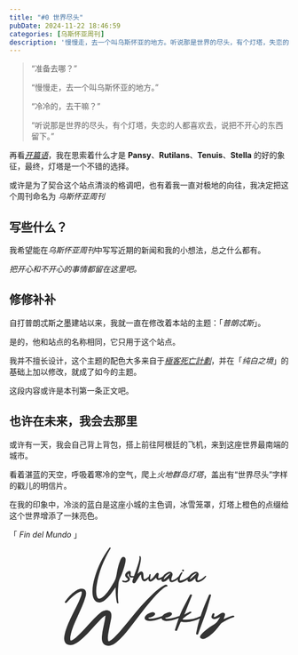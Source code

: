 ```yaml
---
title: "#0 世界尽头"
pubDate: 2024-11-22 18:46:59
categories: [乌斯怀亚周刊]
description: '慢慢走，去一个叫乌斯怀亚的地方。听说那是世界的尽头，有个灯塔，失恋的人都喜欢去，说把不开心的东西留下。'
---
```


> “准备去哪？”
>
> “慢慢走，去一个叫乌斯怀亚的地方。”
>
> “冷冷的，去干嘛？”
>
> “听说那是世界的尽头，有个灯塔，失恋的人都喜欢去，说把不开心的东西留下。”

再看[_开篇语_](/about)，我在思索着什么才是 **Pansy**、**Rutilans**、**Tenuis**、**Stella** 的好的象征，最终，灯塔是一个不错的选择。

或许是为了契合这个站点清淡的格调吧，也有着我一直对极地的向往，我决定把这个周刊命名为 _乌斯怀亚周刊_

## 写些什么？

我希望能在*乌斯怀亚周刊*中写写近期的新闻和我的小想法，总之什么都有。

_把开心和不开心的事情都留在这里吧。_

## 修修补补

自打普朗忒斯之墨建站以来，我就一直在修改着本站的主题：「_普朗忒斯_」。

是的，他和站点的名称相同，它只用于这个站点。

我并不擅长设计，这个主题的配色大多来自于[_極客死亡計劃_](https://www.geedea.pro/)，并在「_纯白之境_」的基础上加以修改，就成了如今的主题。

这段内容或许是本刊第一条正文吧。

## 也许在未来，我会去那里

或许有一天，我会自己背上背包，搭上前往阿根廷的飞机，来到这座世界最南端的城市。

看着湛蓝的天空，呼吸着寒冷的空气，爬上*火地群岛灯塔*，盖出有“世界尽头”字样的戳儿的明信片。

在我的印象中，冷淡的蓝白是这座小城的主色调，冰雪笼罩，灯塔上橙色的点缀给这个世界增添了一抹亮色。

<p>「 <em>Fin del Mundo</em> 」</p>

<div style="justify-content: center;text-align: center;padding-bottom:2rem">
<svg xmlns="http://www.w3.org/2000/svg" xmlns:xlink="http://www.w3.org/1999/xlink" fill="none" version="1.1" width="307" height="177" viewBox="0 0 307 177"><g><g><path d="M92.73446948242187,71.8209C89.66236948242187,76.0449,86.91036948242188,80.3329,83.77436948242187,84.3649C80.44636948242187,88.5889,76.79846948242188,92.5569,72.31836948242187,95.6289C70.27036948242187,97.0369,68.09436948242188,98.1889,65.59836948242187,98.7009C60.99041948242187,99.7889,56.830419482421874,98.0609,54.33441948242187,94.0929C51.582417482421874,89.7409,51.070417682421876,84.8769,51.00641770242188,79.9489C50.878417482421874,71.0529,52.67041948242188,62.4769,55.10241948242187,54.0929C60.60641948242188,35.0209,69.24636948242187,17.4849,81.02236948242188,1.54889C81.27846948242188,1.16489,81.59836948242187,0.716888,81.98246948242188,0.332886C82.36636948242187,-0.0511093,82.87836948242187,-0.115112,83.32646948242189,0.204887C83.83846948242189,0.524887,84.03036948242188,1.03689,83.77436948242187,1.54889C83.58246948242189,2.06089,83.26246948242188,2.57289,82.94246948242187,3.08489C71.10236948242188,22.9249,62.65436948242188,44.0449,58.814419482421876,66.8929C57.790419482421875,72.7169,57.342419482421874,78.6689,58.174419482421875,84.6209C58.366419482421875,86.3489,58.814419482421876,88.0129,59.58241948242188,89.5489C60.79841948242188,92.1089,62.39836948242188,92.7489,65.08636948242187,91.7889C68.28636948242188,90.7009,70.78236948242187,88.4609,73.15036948242188,86.0929C80.19046948242188,79.0529,84.99046948242187,70.4769,90.04646948242188,62.0289C93.82236948242188,55.6289,94.46246948242188,48.6529,95.74246948242188,41.7409C96.95846948242188,35.5329,98.49436948242187,29.5169,100.86236948242188,23.6929C101.50236948242187,22.0289,102.27046948242187,20.3649,103.42246948242187,18.9569C104.57446948242188,17.4849,106.11046948242188,16.7169,107.96636948242187,17.2929C109.88646948242187,17.8689,110.65436948242188,19.3409,110.78246948242187,21.1969C110.97446948242188,24.0129,110.46246948242188,26.7009,109.82246948242187,29.3889C107.71046948242187,38.2209,104.57446948242188,46.7969,100.79846948242186,54.9889C99.19846948242187,58.4449,98.23836948242187,61.9009,97.85446948242188,65.6129C96.95846948242188,75.6609,96.31846948242188,85.6449,97.27846948242188,95.6929C97.34236948242187,96.7809,97.59836948242187,97.8049,97.85446948242188,98.8929C98.04646948242188,99.6609,97.91836948242187,100.301,97.08646948242188,100.621C96.25446948242188,100.941,95.80636948242187,100.365,95.42246948242187,99.7249C94.91036948242188,98.9569,94.84646948242187,98.0609,94.65436948242188,97.1649C93.31046948242187,89.7409,92.79846948242186,82.2529,92.73446948242187,74.6369C92.73446948242187,73.7409,92.73446948242187,72.7809,92.73446948242187,71.8209ZM116.47846948242187,46.9889C113.66246948242187,49.1009,113.59846948242188,49.9969,115.77446948242188,52.1729C117.43846948242188,53.7729,119.23046948242188,55.4369,118.46246948242188,58.1249C117.63046948242187,60.9409,115.26246948242188,61.9649,112.70246948242188,62.6689C110.84646948242187,63.1809,108.92646948242188,63.1169,107.07046948242188,62.6049C106.30246948242188,62.4129,105.59846948242188,62.1569,105.08646948242188,61.4529C104.70246948242188,60.8769,104.51046948242188,60.3009,104.95846948242188,59.7249C105.47046948242188,59.1489,106.04646948242188,59.1489,106.68646948242187,59.5329C109.24646948242187,61.0049,111.61446948242187,60.1089,113.91846948242187,58.7649C115.19846948242187,57.9329,115.45446948242187,56.9729,114.17446948242187,55.8849C113.21446948242188,55.1169,112.25446948242188,54.3489,111.42246948242187,53.4529C109.69446948242188,51.4689,109.43846948242188,49.2929,110.78246948242187,47.0529C111.99846948242188,45.0049,113.72646948242188,43.5329,115.96646948242187,42.7009C118.52646948242187,41.6769,120.31846948242188,43.0209,120.19046948242188,45.7089C120.19046948242188,46.7969,119.99846948242188,47.8849,119.87046948242188,48.9729C119.67846948242187,50.5729,120.51046948242187,51.3409,121.98246948242188,51.4689C123.51846948242188,51.6609,124.92646948242188,51.4689,126.39846948242187,51.1489C127.23046948242188,51.0209,127.99846948242188,51.0849,128.19046948242186,52.1089C128.31846948242188,52.9409,127.67846948242187,53.3249,126.91046948242187,53.5169C125.37446948242187,53.9009,123.83846948242187,54.2849,122.17446948242187,54.2849C118.52646948242187,54.2849,116.67046948242188,52.4929,116.47846948242187,48.7809C116.47846948242187,48.2689,116.47846948242187,47.7569,116.47846948242187,46.9889ZM138.17446948242187,48.8449C136.57446948242188,50.4449,135.4224694824219,52.3009,134.20646948242188,54.1569C132.41446948242188,57.0369,130.62246948242188,59.9809,128.76636948242188,62.7969C127.87046948242188,64.1409,126.52646948242187,64.9089,124.79846948242188,64.1409C123.39036948242187,63.5009,122.87846948242188,62.2849,123.07036948242188,60.8129C123.32646948242187,59.0209,123.90246948242188,57.3569,124.47846948242187,55.6289C127.67846948242187,46.0929,131.45446948242187,36.6849,134.27046948242187,26.9569C134.97446948242188,24.7169,135.55046948242187,22.4129,135.80636948242187,20.0449C135.9344694824219,19.0849,135.99846948242188,18.1249,135.6144694824219,17.2289C135.29446948242187,16.5889,135.35846948242187,15.9489,136.12636948242186,15.6289C136.89446948242187,15.2449,137.4704694824219,15.7569,137.79046948242188,16.3969C138.30246948242188,17.2289,138.43046948242187,18.1889,138.4944694824219,19.1489C138.55846948242186,22.8609,137.79046948242188,26.3809,137.02246948242185,29.9649C135.74246948242188,35.7889,134.14246948242186,41.4849,132.3504694824219,47.7569C133.69446948242188,46.4769,134.5904694824219,45.5809,135.55046948242187,44.7489C136.89446948242187,43.5969,138.43046948242187,42.7009,140.28646948242186,43.4689C142.01446948242187,44.2369,142.52646948242187,45.8369,142.71846948242188,47.5649C142.97446948242188,49.9969,143.03846948242187,52.4929,143.29436948242187,54.9889C143.55046948242187,57.1649,144.25446948242188,57.5489,146.2383694824219,56.6529C148.67046948242188,55.6289,150.78246948242187,54.0289,152.7659694824219,52.3649C153.53396948242187,51.7249,154.36596948242186,50.8929,155.26196948242188,51.9809C156.1579694824219,53.0689,155.1339694824219,53.7089,154.42996948242188,54.2849C152.5739694824219,55.9489,150.71846948242188,57.6129,148.73446948242187,59.1489C144.9584694824219,62.2209,141.3744694824219,61.1969,139.77446948242186,56.5889C139.13446948242188,54.7329,139.07036948242188,52.8129,138.81446948242188,50.8929C138.68646948242187,50.2529,138.87846948242188,49.4849,138.17446948242187,48.8449ZM165.56596948242188,54.1569C164.09396948242187,55.6929,162.81396948242187,57.0369,161.53396948242187,58.3169C160.82996948242186,59.0209,160.0619694824219,59.5969,159.2299694824219,60.1089C157.56596948242188,61.1329,155.83796948242187,62.0929,153.91796948242188,61.0049C151.86996948242188,59.7889,151.93396948242187,57.7409,152.0619694824219,55.6929C152.2539694824219,53.5809,152.82996948242186,51.5329,153.53396948242187,49.5489C153.7899694824219,48.7809,154.04596948242187,47.8209,155.1339694824219,48.0769C156.22196948242185,48.3329,156.02996948242188,49.2289,155.83796948242187,50.1249C155.38996948242186,52.1729,154.94196948242188,54.2209,155.06996948242187,56.3969C155.06996948242187,56.9089,154.94196948242188,57.6129,155.58196948242187,57.8689C156.09396948242187,58.0609,156.54196948242188,57.6129,156.92596948242186,57.3569C159.16596948242187,55.5649,160.89396948242188,53.3889,162.68596948242188,51.2129C163.90196948242186,49.6129,165.1819694824219,48.1409,166.46196948242186,46.6049C167.2299694824219,45.7729,168.2539694824219,45.3249,169.40596948242188,45.9009C170.6219694824219,46.5409,170.81396948242187,47.6289,170.55796948242187,48.8449C170.23796948242187,50.2529,169.85396948242186,51.5969,169.66196948242188,53.0049C169.34196948242186,55.4369,169.91796948242188,55.8849,172.28596948242188,55.1169C174.46196948242186,54.4129,176.38196948242188,53.3249,178.17396948242188,51.9169C178.87796948242186,51.3409,179.58196948242187,50.5729,180.41396948242186,51.5329C181.37396948242187,52.5569,180.47796948242188,53.3249,179.77396948242188,53.9649C178.04596948242187,55.3729,176.2539694824219,56.6529,174.2059694824219,57.6769C169.72596948242187,59.7889,167.5499694824219,59.0209,165.56596948242188,54.1569ZM193.98196948242187,62.6049C191.35796948242188,62.6049,189.69396948242186,60.6849,189.43796948242186,57.5489L189.43796948242186,55.5649C187.58196948242187,56.9729,185.91796948242188,58.3809,184.18996948242187,59.6609C182.78196948242189,60.6849,181.24596948242188,61.5169,179.51796948242188,61.8369L178.68596948242188,61.9009C176.70196948242187,61.9009,175.29396948242186,60.5569,175.29396948242186,58.4449L175.29396948242186,58.0609C175.42196948242187,56.8449,175.80596948242186,55.6929,176.44596948242187,54.6689C178.74996948242188,50.4449,182.07796948242188,47.1809,186.42996948242188,44.9409C187.77396948242188,44.2369,189.18196948242186,43.7889,190.65396948242187,43.7889C193.46996948242187,43.7889,195.51796948242188,45.9649,195.51796948242188,48.5889C195.51796948242188,49.1009,195.45396948242188,49.6129,195.26196948242188,50.1889C194.55796948242187,52.3009,193.5979694824219,54.3489,193.27796948242187,56.5889L193.21396948242187,57.5489C193.21396948242187,58.6369,193.66196948242188,59.1489,194.6219694824219,59.1489C194.94196948242188,59.1489,195.38996948242186,59.0849,195.90196948242186,58.9569C200.0619694824219,57.8049,203.26196948242188,55.3089,206.26996948242189,52.3649L207.16596948242187,51.4049C207.42196948242187,51.1489,207.67796948242187,51.0209,207.93396948242187,51.0209C208.18996948242187,51.0209,208.38196948242188,51.0849,208.63796948242188,51.2769C208.89396948242188,51.5329,208.95796948242187,51.7889,208.95796948242187,52.0449C208.95796948242187,52.3009,208.89396948242188,52.5569,208.70196948242187,52.7489C205.50196948242188,57.3569,201.3419694824219,60.7489,195.90196948242186,62.2849C195.19796948242188,62.4769,194.55796948242187,62.6049,193.98196948242187,62.6049ZM179.77396948242188,57.4209C184.3179694824219,54.4129,187.70996948242188,50.1889,191.93396948242187,46.4129L191.5499694824219,46.4129C187.19796948242188,46.4129,179.77396948242188,53.3249,179.77396948242188,57.3569L179.77396948242188,57.4209ZM204.86196948242187,58.0609C205.18196948242186,54.7329,206.84596948242188,51.5329,208.70196948242187,48.4609C209.40596948242188,47.3089,210.23796948242187,46.2849,211.00596948242188,45.1969C211.51796948242188,44.4929,212.15796948242186,44.0449,212.92596948242186,44.6849C213.62996948242187,45.1969,213.37396948242187,45.9009,212.98996948242188,46.5409C211.45396948242188,48.9089,210.17396948242188,51.4049,209.27796948242187,54.0929C208.95796948242187,55.1809,208.70196948242187,56.3329,208.50996948242187,57.4209C208.18996948242187,58.9569,208.76596948242187,59.7249,210.42996948242188,59.4689C212.09396948242187,59.2129,213.69396948242186,58.7649,215.22996948242186,58.0609C219.00596948242188,56.4609,222.52596948242189,54.4129,225.53396948242187,51.5969C226.23796948242187,51.0209,226.87796948242186,50.4449,227.70996948242188,51.2129C228.54196948242188,51.9169,228.02996948242188,52.6849,227.38996948242186,53.3249C223.10196948242188,57.6769,218.23796948242187,61.2609,212.28596948242188,63.0529C207.93396948242187,64.3969,204.79796948242188,62.3489,204.86196948242187,58.0609ZM214.33396948242188,43.2769C213.62996948242187,43.2769,212.73396948242188,42.1249,212.73396948242188,41.2289L212.73396948242188,41.0369C212.79796948242188,40.1409,213.43796948242186,39.6929,214.33396948242188,39.6289C215.42196948242187,39.6289,215.99796948242187,40.1409,215.99796948242187,41.1009L215.99796948242187,41.1649C215.99796948242187,42.2529,215.22996948242186,43.2129,214.33396948242188,43.2769ZM241.0859694824219,62.6049C238.46196948242186,62.6049,236.79796948242188,60.6849,236.54196948242188,57.5489L236.54196948242188,55.5649C234.68596948242188,56.9729,233.02196948242187,58.3809,231.2939694824219,59.6609C229.88596948242187,60.6849,228.34996948242187,61.5169,226.6219694824219,61.8369L225.78996948242187,61.9009C223.8059694824219,61.9009,222.39796948242187,60.5569,222.39796948242187,58.4449L222.39796948242187,58.0609C222.52596948242189,56.8449,222.90996948242187,55.6929,223.5499694824219,54.6689C225.8539694824219,50.4449,229.18196948242186,47.1809,233.53396948242187,44.9409C234.87796948242186,44.2369,236.28596948242188,43.7889,237.75796948242188,43.7889C240.5739694824219,43.7889,242.6219694824219,45.9649,242.6219694824219,48.5889C242.6219694824219,49.1009,242.55796948242187,49.6129,242.3659694824219,50.1889C241.66196948242188,52.3009,240.70196948242187,54.3489,240.38196948242188,56.5889L240.3179694824219,57.5489C240.3179694824219,58.6369,240.76596948242187,59.1489,241.72596948242187,59.1489C242.04596948242187,59.1489,242.49396948242187,59.0849,243.00596948242188,58.9569C247.16596948242187,57.8049,250.3659694824219,55.3089,253.37396948242187,52.3649L254.26996948242189,51.4049C254.52596948242189,51.1489,254.78196948242189,51.0209,255.0379694824219,51.0209C255.2939694824219,51.0209,255.48596948242186,51.0849,255.74196948242187,51.2769C255.99796948242187,51.5329,256.0619694824219,51.7889,256.0619694824219,52.0449C256.0619694824219,52.3009,255.99796948242187,52.5569,255.8059694824219,52.7489C252.60596948242187,57.3569,248.44596948242187,60.7489,243.00596948242188,62.2849C242.30196948242187,62.4769,241.66196948242188,62.6049,241.0859694824219,62.6049ZM226.87796948242186,57.4209C231.42196948242187,54.4129,234.81396948242187,50.1889,239.0379694824219,46.4129L238.65396948242187,46.4129C234.30196948242187,46.4129,226.87796948242186,53.3249,226.87796948242186,57.3569L226.87796948242186,57.4209Z" fill="#333" fill-opacity="1"/></g><g><path d="M74.4674,122.6092C69.9522,125.2716,66.771,128.5096,63.6925,131.6756C53.9438,141.74939999999998,45.3239,152.25490000000002,34.9594,162.0409C31.2652,165.4948,27.3657,168.877,22.7479,171.755C20.9008,172.906,18.951,173.914,16.796,174.70499999999998C9.818,177.07999999999998,3.45568,175.209,1.19808,170.02800000000002C-0.341187,166.50220000000002,-0.135951,162.9044,0.37714,159.3066C2.4295,147.0741,7.76564,135.48930000000001,13.307,123.90440000000001C18.8484,112.1757,25.5186,100.6628,29.9311,88.71809999999999C30.8547,86.3436,31.573,83.969,31.6757,81.4506C31.6757,80.803,31.9835,79.8676,31.0599,79.4358C30.0338,79.0041,28.905,79.6517,27.9814,80.0834C22.1322,82.6738,17.7196,86.2716,13.5123,89.9414C10.4337,92.7476,7.56041,95.6259,4.89234,98.648C4.27663,99.3675,3.5583,100.1591,2.01903,99.6554C0.582376,99.1517,0.89023,98.2882,1.50594,97.4247C6.53423,90.517,12.2808,83.8971,20.3877,78.3565C22.7479,76.77348,25.2107,75.33437,28.4945,74.54285C33.3175,73.39156,37.3196,74.83068,38.7563,78.2846C40.193,81.8823,39.4746,85.4801,38.4485,89.0059C35.2673,100.8786,29.4181,112.2476,24.3898,123.83250000000001C19.3615,135.2015,13.9227,146.57049999999998,11.5625,158.44310000000002C10.9468,161.0335,10.8442,163.6959,11.152,166.3582C11.3573,167.725,12.0756,167.941,13.6149,167.15C17.4117,165.207,20.3877,162.76049999999998,23.261,160.1701C33.2149,151.3195,41.4244,141.5336,50.2495,132.10739999999998C54.5595,127.4302,58.9721,122.7531,64.2056,118.5077C65.9501,117.0686,67.7972,115.70150000000001,69.9522,114.6221C76.8276,111.1683,83.703,113.18299999999999,84.8318,119.01140000000001C85.5501,122.24940000000001,85.2423,125.48740000000001,84.6266,128.7254C83.0873,136.9284,81.2402,145.2033,79.8035,153.47820000000002C78.9826,158.0833,78.2643,162.76049999999998,79.2904,167.438C79.7009,169.09300000000002,80.4193,169.236,82.1638,168.22899999999998C86.0632,165.9265,89.1418,163.1203,92.0151,160.24200000000002C102.585,149.5926,111.41,138.2236,120.646,126.9985C132.754,112.2476,144.966,97.4967,159.64,83.8971C165.9,78.1406,172.365,72.38418,180.677,67.994889C182.216,67.131423,183.858,66.411865,185.603,67.707072C187.039,68.71445,186.937,69.79378,184.987,70.15356C182.319,70.5853,180.78,71.95245,179.138,73.17569C169.697,80.58709999999999,162.514,89.0779,155.433,97.4967C141.887,113.4709,130.086,130.0926,117.157,146.2826C110.486,154.7014,103.508,162.97629999999998,94.4779,170.388C92.0151,172.474,89.1418,174.345,85.7554,175.712C78.88,178.447,72.3124,176.72,69.6443,171.539C67.7972,167.725,67.7972,163.7678,68.1051,159.81029999999998C68.8234,149.5926,71.7993,139.5908,73.5438,129.445C73.9543,127.14240000000001,74.1595,124.9118,74.4674,122.6092ZM155.33,132.46710000000002C148.866,132.46710000000002,145.171,130.2365,145.171,127.07050000000001C145.171,125.9911,145.582,124.7679,146.505,123.5446C148.66,120.66640000000001,151.841,118.4358,156.151,117.1406C157.28,116.7808,158.512,116.493,159.538,116.493C160.872,116.493,162.001,116.8528,163.129,117.7162C163.745,118.2199,164.053,118.79560000000001,164.053,119.44319999999999C164.053,120.45060000000001,163.335,121.6738,162.001,122.7531C159.743,124.55199999999999,156.972,125.7033,153.689,126.207C152.868,126.3509,151.841,126.207,151.841,127.07050000000001C151.944,127.9339,152.868,128.0779,153.791,128.1498C154.509,128.2218,155.125,128.2218,155.741,128.2218C158.101,128.2218,160.359,127.862,162.616,127.4302C167.542,126.4948,172.365,125.1277,176.88,123.5446C177.599,123.3288,178.42,123.041,179.138,123.041C179.651,123.041,180.267,123.2568,180.677,123.83250000000001C180.882,124.1203,180.882,124.33619999999999,180.882,124.4801C180.882,125.3435,179.754,125.7033,178.727,126.1351C172.262,128.5815,165.9,131.02800000000002,158.717,132.10739999999998C157.28,132.32319999999999,155.844,132.3952,155.33,132.46710000000002ZM185.808,132.46710000000002C179.343,132.46710000000002,175.649,130.2365,175.649,127.07050000000001C175.649,125.9911,176.059,124.7679,176.983,123.5446C179.138,120.66640000000001,182.319,118.4358,186.629,117.1406C187.758,116.7808,188.989,116.493,190.015,116.493C191.349,116.493,192.478,116.8528,193.607,117.7162C194.223,118.2199,194.531,118.79560000000001,194.531,119.44319999999999C194.531,120.45060000000001,193.812,121.6738,192.478,122.7531C190.221,124.55199999999999,187.45,125.7033,184.166,126.207C183.345,126.3509,182.319,126.207,182.319,127.07050000000001C182.422,127.9339,183.345,128.0779,184.269,128.1498C184.987,128.2218,185.603,128.2218,186.218,128.2218C188.579,128.2218,190.836,127.862,193.094,127.4302C198.02,126.4948,202.843,125.1277,207.358,123.5446C208.076,123.3288,208.897,123.041,209.615,123.041C210.129,123.041,210.744,123.2568,211.155,123.83250000000001C211.36,124.1203,211.36,124.33619999999999,211.36,124.4801C211.36,125.3435,210.231,125.7033,209.205,126.1351C202.74,128.5815,196.378,131.02800000000002,189.194,132.10739999999998C187.758,132.32319999999999,186.321,132.3952,185.808,132.46710000000002ZM216.696,120.8823C220.082,119.0834,222.956,117.5723,225.829,116.0613C226.855,115.4856,227.984,114.9819,229.01,115.8454C230.344,116.8528,229.113,117.5723,228.087,118.2199C223.571,121.0262,218.954,123.90440000000001,215.157,127.3583C214.541,128.0059,213.31,128.6535,214.028,129.445C214.541,130.0207,215.875,129.8767,216.901,129.9487C227.368,130.3085,236.707,128.0779,245.224,123.9764C245.942,123.6166,246.661,123.1849,247.584,122.969C248.405,122.82509999999999,249.123,123.1129,249.534,123.68860000000001C249.944,124.33619999999999,249.842,124.9118,249.123,125.2716C247.584,126.207,246.045,127.2144,244.403,128.0059C237.22,131.5317,229.318,133.76229999999998,220.493,134.41C217.928,134.6258,215.362,134.6258,212.899,133.9063C210.744,133.2587,210.129,133.9063,209.615,135.27339999999998C207.871,139.5908,205.921,143.9081,204.074,148.22539999999998C203.664,149.2328,203.458,150.3841,201.406,150.09629999999999C199.251,149.8084,199.764,148.51330000000002,200.072,147.5059C204.382,133.54649999999998,208.692,119.51509999999999,215.978,106.1314C219.569,99.5834,222.956,92.9635,226.445,86.3436C226.958,85.4082,227.471,84.1849,229.318,84.68860000000001C231.268,85.1203,230.549,86.2716,230.139,87.207C225.726,98.2882,221.314,109.3694,216.696,120.8823ZM264.927,86.1997C263.49,90.9487,261.951,95.8417,260.617,100.8067C256.204,118.2199,248.918,135.1295,242.864,152.25490000000002C242.556,153.33429999999998,242.248,154.4136,241.837,155.421C241.632,156.3564,240.914,156.8601,239.477,156.71620000000001C238.041,156.57229999999998,237.835,155.7808,237.938,154.9173C238.348,152.7586,238.964,150.52800000000002,239.375,148.3693C243.685,127.07050000000001,252.099,106.49119999999999,261.027,86.0558C261.335,85.1923,261.745,84.3288,263.387,84.4727C264.619,84.5447,265.029,85.1923,264.927,86.1997ZM250.355,164.6313C249.329,164.6313,248.2,164.4154,247.071,163.7678C245.634,162.97629999999998,245.121,162.0409,245.121,160.9616C245.121,160.314,245.327,159.5944,245.737,158.8749C247.789,155.06119999999999,251.586,151.96710000000002,255.28,148.945C259.898,145.1313,264.824,141.5336,270.365,138.4395C276.522,135.0575,278.164,129.9487,281.448,125.3435C278.985,126.207,276.933,127.4302,274.573,128.2218C273.239,128.5815,272.007,128.9413,270.673,128.9413C269.75,128.9413,268.826,128.7254,267.902,128.2937C266.261,127.4302,265.645,126.279,265.645,125.0557L265.85,123.76050000000001C266.261,122.3214,266.876,120.8823,267.492,119.44319999999999C267.8,118.79560000000001,268.416,118.4358,269.237,118.4358L269.955,118.5077C270.776,118.6517,271.186,119.1554,271.186,119.65899999999999L271.084,120.2347C270.776,121.2421,270.468,122.3214,270.263,123.4007C270.16,123.68860000000001,270.057,123.9764,270.057,124.33619999999999C270.057,124.624,270.16,124.9838,270.673,125.1996C270.878,125.2716,271.084,125.3435,271.289,125.3435C272.007,125.3435,272.52,124.9118,273.033,124.624C274.983,123.5446,276.83,122.3934,278.677,121.314C279.909,120.45060000000001,281.14,119.58709999999999,282.474,118.79560000000001C283.603,118.076,284.835,117.5004,286.271,117.5004C286.784,117.5004,287.4,117.5723,288.016,117.7882C289.658,118.4358,290.273,119.44319999999999,290.273,120.5945L290.068,121.7458C289.658,123.4007,289.042,124.9838,288.529,126.5668C288.324,127.07050000000001,287.913,127.57419999999999,287.913,128.1498C287.913,128.3657,287.913,128.5096,288.016,128.7254C292.018,126.9985,295.815,125.2716,299.919,123.9764C301.356,123.5446,302.793,123.1849,304.229,122.82509999999999L305.153,122.68119999999999C305.974,122.68119999999999,306.59,123.041,306.897,123.68860000000001L307,124.1922C307,124.7679,306.59,125.1996,305.666,125.41550000000001C297.662,127.78999999999999,291.299,131.7476,284.732,135.56119999999999C283.295,136.4247,282.269,137.4321,281.448,138.6553C276.317,145.8509,270.365,152.7586,262.669,158.731C260.104,160.7457,257.333,162.6166,254.049,163.9118C252.818,164.3435,251.586,164.6313,250.355,164.6313Z" fill="#333" fill-opacity="1"/></g></g></svg></div>
